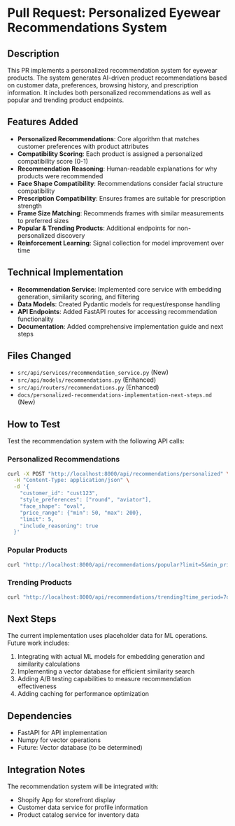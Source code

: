 # Pull Request: Personalized Eyewear Recommendations System

## Description

This PR implements a personalized recommendation system for eyewear products. The system generates AI-driven product recommendations based on customer data, preferences, browsing history, and prescription information. It includes both personalized recommendations as well as popular and trending product endpoints.

## Features Added

- **Personalized Recommendations**: Core algorithm that matches customer preferences with product attributes
- **Compatibility Scoring**: Each product is assigned a personalized compatibility score (0-1)
- **Recommendation Reasoning**: Human-readable explanations for why products were recommended
- **Face Shape Compatibility**: Recommendations consider facial structure compatibility
- **Prescription Compatibility**: Ensures frames are suitable for prescription strength
- **Frame Size Matching**: Recommends frames with similar measurements to preferred sizes
- **Popular & Trending Products**: Additional endpoints for non-personalized discovery
- **Reinforcement Learning**: Signal collection for model improvement over time

## Technical Implementation

- **Recommendation Service**: Implemented core service with embedding generation, similarity scoring, and filtering
- **Data Models**: Created Pydantic models for request/response handling
- **API Endpoints**: Added FastAPI routes for accessing recommendation functionality
- **Documentation**: Added comprehensive implementation guide and next steps

## Files Changed

- `src/api/services/recommendation_service.py` (New)
- `src/api/models/recommendations.py` (Enhanced)
- `src/api/routers/recommendations.py` (Enhanced)
- `docs/personalized-recommendations-implementation-next-steps.md` (New)

## How to Test

Test the recommendation system with the following API calls:

### Personalized Recommendations
```bash
curl -X POST "http://localhost:8000/api/recommendations/personalized" \
  -H "Content-Type: application/json" \
  -d '{
    "customer_id": "cust123",
    "style_preferences": ["round", "aviator"],
    "face_shape": "oval",
    "price_range": {"min": 50, "max": 200},
    "limit": 5,
    "include_reasoning": true
  }'
```

### Popular Products
```bash
curl "http://localhost:8000/api/recommendations/popular?limit=5&min_price=50&max_price=200"
```

### Trending Products
```bash
curl "http://localhost:8000/api/recommendations/trending?time_period=7d&limit=5"
```

## Next Steps

The current implementation uses placeholder data for ML operations. Future work includes:
1. Integrating with actual ML models for embedding generation and similarity calculations
2. Implementing a vector database for efficient similarity search
3. Adding A/B testing capabilities to measure recommendation effectiveness
4. Adding caching for performance optimization

## Dependencies

- FastAPI for API implementation
- Numpy for vector operations
- Future: Vector database (to be determined)

## Integration Notes

The recommendation system will be integrated with:
- Shopify App for storefront display
- Customer data service for profile information
- Product catalog service for inventory data